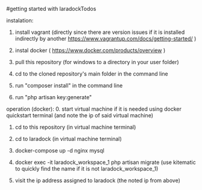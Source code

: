 #getting started with laradockTodos

instalation:

1. install vagrant (directly since there are version issues if it is installed indirectly by another https://www.vagrantup.com/docs/getting-started/  )


2. instal docker (  https://www.docker.com/products/overview   )


3. pull this repository (for windows to a directory in your user folder)


4. cd to the cloned repository's main folder in the command line


5. run "composer install" in the command line 


6. run "php artisan key:generate" 




operation (docker):
0. start virtual machine if it is needed using docker quickstart terminal (and note the ip of said virtual machine)


1. cd to this repository (in virtual machine terminal)


2. cd to laradock (in virtual machine terminal)


3. docker-compose up -d  nginx mysql


4. docker exec -it laradock_workspace_1 php artisan migrate  (use kitematic to quickly find the name if it is not laradock_workspace_1)


5. visit the ip address assigned to laradock (the noted ip from above)



